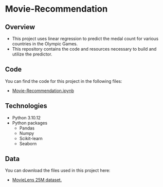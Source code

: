 # Movie-Recommendation

## Overview

- This project uses linear regression to predict the medal count for various countries in the Olympic Games. 
- This repository contains the code and resources necessary to build and utilize the predictor.

## Code

You can find the code for this project in the following files:

- [Movie-Recommendation.ipynb](https://github.com/LasithaAmarasinghe/Movie-Recommendation/blob/main/Movie%20Recommendation.ipynb)
  
## Technologies 

* Python 3.10.12
* Python packages
  * Pandas
  * Numpy
  * Scikit-learn
  * Seaborn

## Data

You can download the files used in this project here:
* [MovieLens 25M dataset.](https://grouplens.org/datasets/movielens/25m/)
